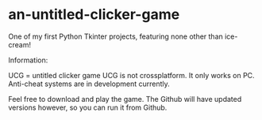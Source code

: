 # an-untitled-clicker-game
One of my first Python Tkinter projects, featuring none other than ice-cream!

Information:

UCG = untitled clicker game
UCG is not crossplatform. It only works on PC.
Anti-cheat systems are in development currently.

Feel free to download and play the game. The Github will have updated versions however, so you can run it from Github.
